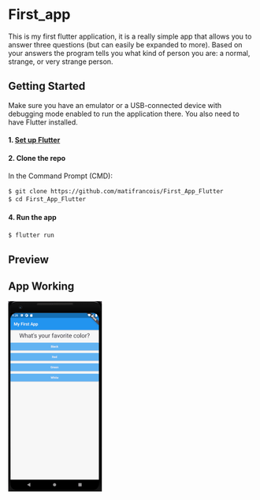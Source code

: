 # First_app
This is my first flutter application, it is a really simple app that allows you to answer three questions (but can easily be expanded to more). Based on your answers the program tells you what kind of person you are: a normal, strange, or very strange person.


## Getting Started

Make sure you have an emulator or a USB-connected device with debugging mode enabled to run the application there. You also need to have Flutter installed.

#### 1. [Set up Flutter](https://flutter.io/setup/)

#### 2. Clone the repo

In the Command Prompt (CMD):

```sh
$ git clone https://github.com/matifrancois/First_App_Flutter
$ cd First_App_Flutter
```

#### 4. Run the app

```sh
$ flutter run
```

## Preview

## App Working

![App Working](Demo/My_first_app.gif)
